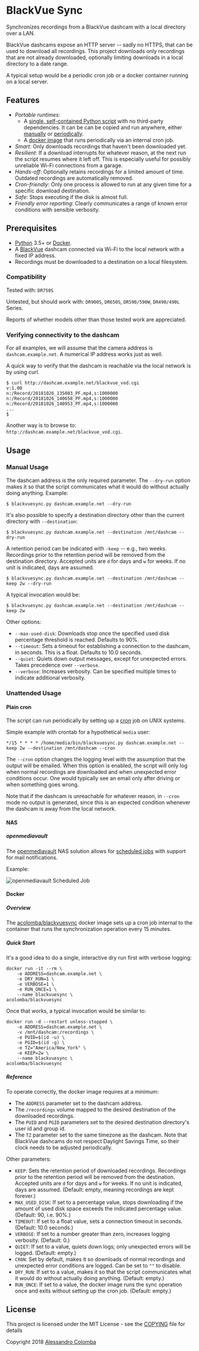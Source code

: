 # BlackVue Sync

Synchronizes recordings from a BlackVue dashcam with a local directory over a LAN.

BlackVue dashcams expose an HTTP server -- sadly no HTTPS, that can be used to download all recordings. This project downloads only recordings that are not already downloaded, optionally limiting downloads in a local directory to a date range.

A typical setup would be a periodic cron job or a docker container running on a local server.

## Features

* *Portable runtimes:* 
    * A [single, self-contained Python script](https://github.com/acolomba/blackvuesync/blob/master/blackvuesync.py) with no third-party dependencies. It can be can be copied and run anywhere, either [manually](#manual-usage) or [periodically](#unattended-usage).
    * A [docker image](#docker) that runs periodically via an internal cron job.
* *Smart*: Only downloads recordings that haven't been downloaded yet.
* *Resilient*: If a download interrupts for whatever reason, at the next run the script resumes where it left off. This is especially useful for possibly unreliable Wi-Fi connections from a garage.
* *Hands-off*: Optionally retains recordings for a limited amount of time. Outdated recordings are automatically removed.
* *Cron-friendly*: Only one process is allowed to run at any given time for a specific download destination.
* *Safe*: Stops executing if the disk is almost full.
* *Friendly error reporting*: Clearly communicates a range of known error conditions with sensible verbosity.


## Prerequisites

* [Python](https://www.python.org/) 3.5+ or [Docker](https://docs.docker.com/).
* A [BlackVue](https://www.blackvue.com/) dashcam connected via Wi-Fi to the local network with a fixed IP address.
* Recordings must be downloaded to a destination on a local filesystem.

### Compatibility

Tested with: `DR750S`

Untested, but should work with: `DR900S`, `DR650S`, `DR590/590W`, `DR490/490L` Series.

Reports of whether models other than those tested work are appreciated.

### Verifying connectivity to the dashcam

For all examples, we will assume that the camera address is ```dashcam.example.net```. A numerical IP address works just as well.

A quick way to verify that the dashcam is reachable via the local network is by using curl. 

```
$ curl http://dashcam.example.net/blackvue_vod.cgi
v:1.00
n:/Record/20181026_135003_PF.mp4,s:1000000
n:/Record/20181026_140658_PF.mp4,s:1000000
n:/Record/20181026_140953_PF.mp4,s:1000000
...
$
```

Another way is to browse to: `http://dashcam.example.net/blackvue_vod.cgi`.


## Usage

### Manual Usage

The dashcam address is the only required parameter. The ```--dry-run``` option makes it so that the script communicates what it would do without actually doing anything. Example:

```
$ blackvuesync.py dashcam.example.net --dry-run
```

It's also possible to specify a destination directory other than the current directory with ```--destination```:

```
$ blackvuesync.py dashcam.example.net --destination /mnt/dashcam --dry-run
```

A retention period can be indicated with ```-keep``` -- e.g., two weeks. Recordings prior to the retention period will be removed from the destination directory. Accepted units are ```d``` for days and ```w``` for weeks. If no unit is indicated, days are assumed. 

```
$ blackvuesync.py dashcam.example.net --destination /mnt/dashcam --keep 2w --dry-run
```

A typical invocation would be:

```
$ blackvuesync.py dashcam.example.net --destination /mnt/dashcam --keep 2w
```

Other options:
* ```--max-used-disk```: Downloads stop once the specified used disk percentage threshold is reached. Defaults to 90%.
* ```--timeout```: Sets a timeout for establishing a connection to the dashcam, in seconds. This is a float. Defaults to 10.0 seconds.
* ```--quiet```: Quiets down output messages, except for unexpected errors. Takes precedence over ```--verbose```.
* ```--verbose```: Increases verbosity. Can be specified multiple times to indicate additional verbosity.

### Unattended Usage

#### Plain cron

The script can run periodically by setting up a [cron](https://en.wikipedia.org/wiki/Cron) job on UNIX systems.

Simple example with crontab for a hypothetical ```media``` user:

```
*/15 * * * * /home/media/bin/blackvuesync.py dashcam.example.net --keep 2w --destination /mnt/dashcam --cron
```

The ```--cron``` option changes the logging level with the assumption that the output will be emailed. When this option is enabled, the script will only log when normal recordings are downloaded and when unexpected error conditions occur. One would typically see an email only after driving or when something goes wrong.

Note that if the dashcam is unreachable for whatever reason, in ```--cron``` mode no output is generated, since this is an expected condition whenever the dashcam is away from the local network.

#### NAS

##### openmediavault

The [openmediavault](http://www.openmediavault.org/) NAS solution allows for [scheduled jobs](https://openmediavault.readthedocs.io/en/latest/administration/general/cron.html) with support for mail notifications.

Example:

![openmediavault Scheduled Job](https://raw.githubusercontent.com/acolomba/blackvuesync/master/docs/images/cron-example-openmediavault.png)

#### Docker

##### Overview

The [acolomba/blackvuesync](https://hub.docker.com/r/acolomba/blackvuesync/) docker image sets up a cron job internal to the container that runs the synchronization operation every 15 minutes.

##### Quick Start

It's a good idea to do a single, interactive dry run first with verbose logging: 

```
docker run -it --rm \
    -e ADDRESS=dashcam.example.net \
    -e DRY_RUN=1 \
    -e VERBOSE=1 \
    -e RUN_ONCE=1 \
    --name blackvuesync \
acolomba/blackvuesync
```

Once that works, a typical invocation would be similar to:

```
docker run -d --restart unless-stopped \
    -e ADDRESS=dashcam.example.net \
    -v /mnt/dashcam:/recordings \
    -e PUID=$(id -u) \
    -e PGID=$(id -g) \
    -e TZ="America/New_York" \
    -e KEEP=2w \
    --name blackvuesync \
acolomba/blackvuesync
```

##### Reference

To operate correctly, the docker image requires at a minimum:

* The ```ADDRESS``` parameter set to the dashcam address.
* The ```/recordings``` volume mapped to the desired destination of the downloaded recordings.
* The ```PUID``` and ```PGID``` parameters set to the desired destination directory's user id and group id. 
* The ```TZ``` parameter set to the same timezone as the dashcam. Note that BlackVue dashcams do not respect Daylight Savings Time, so their clock needs to be adjusted periodically.

Other parameters:

* ```KEEP```: Sets the retention period of downloaded recordings. Recordings prior to the retention period will be removed from the destination. Accepted units are ```d``` for days and ```w``` for weeks. If no unit is indicated, days are assumed. (Default: empty, meaning recordings are kept forever.)
* ```MAX_USED_DISK```: If set to a percentage value, stops downloading if the amount of used disk space exceeds the indicated percentage value.  (Default: 90, i.e. 90%.)
* ```TIMEOUT```: If set to a float value, sets a connection timeout in seconds.  (Default: 10.0 seconds.)
* ```VERBOSE```: If set to a number greater than zero, increases logging verbosity. (Default: 0.)
* ```QUIET```: If set to a value, quiets down logs; only unexpected errors will be logged. (Default: empty.)
* ```CRON```: Set by default, makes it so downloads of normal recordings and unexpected error conditions are logged. Can be set to ```""``` to disable.
* ```DRY_RUN```: If set to a value, makes it so that the script communicates what it would do without actually doing anything. (Default: empty.)
* ```RUN_ONCE```: If set to a value, the docker image runs the sync operation once and exits without setting up the cron job. (Default: empty.)


## License

This project is licensed under the MIT License - see the [COPYING](COPYING) file for details

Copyright 2018 [Alessandro Colomba](https://github.com/acolomba)
